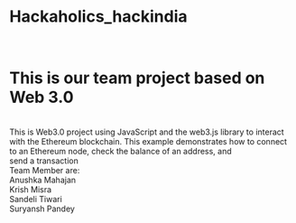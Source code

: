 # Hackaholics_hackindia
<br><h1>This is our team project based on Web 3.0</h1>
<br>This is Web3.0 project using JavaScript and the web3.js library to interact with the Ethereum blockchain. This example demonstrates how to connect to an Ethereum node, check the balance of an address, and send a transaction
<br>Team Member are:
<br>Anushka Mahajan
<br>Krish Misra
<br>Sandeli Tiwari
<br>Suryansh Pandey